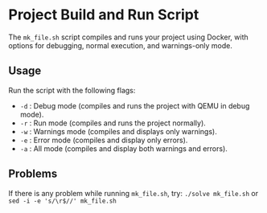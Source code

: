 # Project Build and Run Script

The `mk_file.sh` script compiles and runs your project using Docker, with options for debugging, normal execution, and warnings-only mode.

## Usage

Run the script with the following flags:

- `-d` : Debug mode (compiles and runs the project with QEMU in debug mode).
- `-r` : Run mode (compiles and runs the project normally).
- `-w` : Warnings mode (compiles and displays only warnings).
- `-e` : Error mode (compiles and display only errors).
- `-a` : All mode (compiles and display both warnings and errors).

## Problems

If there is any problem while running `mk_file.sh`, try: `./solve mk_file.sh` or `sed -i -e 's/\r$//' mk_file.sh`
